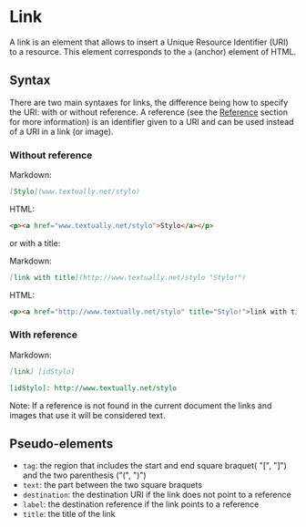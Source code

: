 # Link  

A link is an element that allows to insert a Unique Resource Identifier (URI) to a resource. This element corresponds to the `a` (anchor) element of HTML.

## Syntax

There are two main syntaxes for links, the difference being how to specify the URI: with or without reference. A reference (see the [Reference](md-reference.html) section for more information) is an identifier given to a URI and can be used instead of a URI in a link (or image). 

### Without reference 

Markdown: 

``` markdown 
[Stylo](www.textually.net/stylo)
```

HTML: 

``` html 
<p><a href="www.textually.net/stylo">Stylo</a></p>
```
or with a title: 

Markdown:

``` markdown 
[link with title](http://www.textually.net/stylo "Stylo!")
```

HTML: 

``` html 
<p><a href="http://www.textually.net/stylo" title="Stylo!">link with title</a></p>
```

### With reference 

Markdown:

``` markdown
[link] [idStylo]

[idStylo]: http://www.textually.net/stylo
```

Note: If a reference is not found in the current document the links and images that use it will be considered text.

## Pseudo-elements  

- `tag`: the region that includes the start and end square braquet( "[", "]") and the two parenthesis ("(", ")")
- `text`: the part between the two square braquets
- `destination`: the destination URI if the link does not point to a reference 
- `label`: the destination reference if the link points to a reference 
- `title`: the title of the link 

